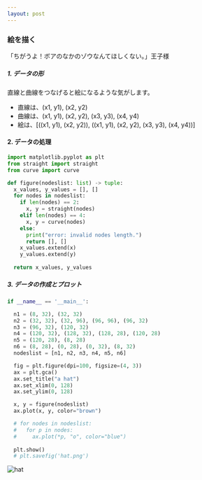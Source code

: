```yaml
---
layout: post
---
```


### 絵を描く

「ちがうよ！ボアのなかのゾウなんてほしくない。」王子様

##### 1. データの形

直線と曲線をつなげると絵になるような気がします。

- 直線は、(x1, y1), (x2, y2)
- 曲線は、(x1, y1), (x2, y2), (x3, y3), (x4, y4)
- 絵は、[((x1, y1), (x2, y2)), ((x1, y1), (x2, y2), (x3, y3), (x4, y4))]

#### 2. データの処理

```python
import matplotlib.pyplot as plt
from straight import straight
from curve import curve

def figure(nodeslist: list) -> tuple:
  x_values, y_values = [], []
  for nodes in nodeslist:
    if len(nodes) == 2:
      x, y = straight(nodes)
    elif len(nodes) == 4:
      x, y = curve(nodes)
    else:
      print("error: invalid nodes length.")
      return [], []
    x_values.extend(x)
    y_values.extend(y)
  
  return x_values, y_values
```

##### 3. データの作成とプロット

```python
if __name__ == '__main__':

  n1 = (8, 32), (32, 32)
  n2 = (32, 32), (32, 96), (96, 96), (96, 32)
  n3 = (96, 32), (120, 32)
  n4 = (120, 32), (128, 32), (128, 28), (120, 28)
  n5 = (120, 28), (8, 28)
  n6 = (8, 28), (0, 28), (0, 32), (8, 32)
  nodeslist = [n1, n2, n3, n4, n5, n6]

  fig = plt.figure(dpi=100, figsize=(4, 3))
  ax = plt.gca()
  ax.set_title("a hat")
  ax.set_xlim(0, 128)
  ax.set_ylim(0, 128)

  x, y = figure(nodeslist)
  ax.plot(x, y, color="brown")

  # for nodes in nodeslist:
  #   for p in nodes:
  #     ax.plot(*p, "o", color="blue")
  
  plt.show()
  # plt.savefig('hat.png')
```

![hat](../../../assets/images/hat.png)